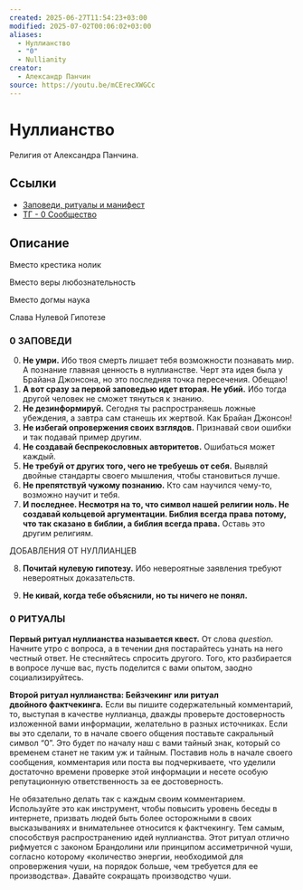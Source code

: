 ```yaml
---
created: 2025-06-27T11:54:23+03:00
modified: 2025-07-02T00:06:02+03:00
aliases:
  - Нуллианство
  - "0"
  - Nullianity
creator:
  - Александр Панчин
source: https://youtu.be/mCErecXWGCc
---
```


# Нуллианство

Религия от Александра Панчина.

## Ссылки

 - [Заповеди, ритуалы и манифест](https://docs.google.com/document/d/e/2PACX-1vTtCEXYL-ih8CoOEteyMJfozusBFG4Fmakrrzpu2Jq_7DXfzgAOkuCLSz7dQbXbFGhEuPIZWmd2VDc4/pub)
 - [ТГ - 0 Сообщество](https://t.me/NullianityNull)

## Описание

Вместо крестика нолик

Вместо веры любознательность

Вместо догмы наука

Слава Нулевой Гипотезе


### 0 ЗАПОВЕДИ

0. **Не умри.** Ибо твоя смерть лишает тебя возможности познавать мир. А познание главная ценность в нуллианстве. Черт эта идея была у Брайана Джонсона, но это последняя точка пересечения. Обещаю!
1. **А вот сразу за первой заповедью идет вторая. Не убий.** Ибо тогда другой человек не сможет тянуться к знанию.
2. **Не дезинформируй.** Сегодня ты распространяешь ложные убеждения, а завтра сам станешь их жертвой. Как Брайан Джонсон!
3. **Не избегай опровержения своих взглядов.** Признавай свои ошибки и так подавай пример другим.
4. **Не создавай беспрекословных авторитетов.** Ошибаться может каждый.
5. **Не требуй от других того, чего не требуешь от себя.** Выявляй двойные стандарты своего мышления, чтобы становиться лучше.
6. **Не препятствуй чужому познанию.** Кто сам научился чему-то, возможно научит и тебя.
7. **И последнее. Несмотря на то, что символ нашей религии ноль. Не создавай кольцевой аргументации. Библия всегда права потому, что так сказано в библии, а библия всегда права.** Оставь это другим религиям.

ДОБАВЛЕНИЯ ОТ НУЛЛИАНЦЕВ

8. **Почитай нулевую гипотезу.** Ибо невероятные заявления требуют невероятных доказательств.

9. **Не кивай, когда тебе объяснили, но ты ничего не понял.**


### 0 РИТУАЛЫ

**Первый ритуал нуллианства называется квест.** От слова _question_. Начните утро с вопроса, а в течении дня постарайтесь узнать на него честный ответ. Не стесняйтесь спросить другого. Того, кто разбирается в вопросе лучше вас, пусть поделится с вами опытом, заодно социализируйтесь.

**Второй ритуал нуллианства: Бейзчекинг или ритуал двойного фактчекинга.** Если вы пишите содержательный комментарий, то, выступая в качестве нуллианца, дважды проверьте достоверность изложенной вами информации, желательно в разных источниках. Если вы это сделали, то в начале своего общения поставьте сакральный символ “0”. Это будет по началу наш с вами тайный знак, который со временем станет не таким уж и тайным. Поставив ноль в начале своего сообщения, комментария или поста вы подчеркиваете, что уделили достаточно времени проверке этой информации и несете особую репутационную ответственность за ее достоверность.

Не обязательно делать так с каждым своим комментарием. Используйте это как инструмент, чтобы повысить уровень беседы в интернете, призвать людей быть более осторожными в своих высказываниях и внимательнее относится к фактчекингу. Тем самым, способствуя распространению идей нуллианства. Этот ритуал отлично рифмуется с законом Брандолини или принципом ассиметричной чуши, согласно которому «количество энергии, необходимой для опровержения чуши, на порядок больше, чем требуется для ее производства». Давайте сокращать производство чуши.